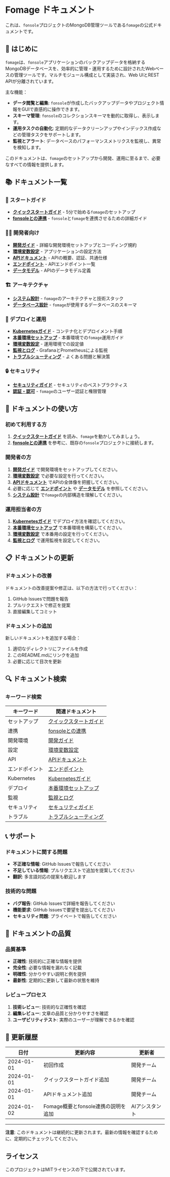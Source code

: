 # Fomage ドキュメント

これは、`fonsole`プロジェクトのMongoDB管理ツールである`fomage`の公式ドキュメントです。

## 🌟 はじめに

`fomage`は、`fonsole`アプリケーションのバックアップデータを格納するMongoDBデータベースを、効率的に管理・運用するために設計されたWebベースの管理ツールです。マルチモジュール構成として実装され、Web UIとREST APIが分離されています。

主な機能：
- **データ閲覧と編集**: `fonsole`が作成したバックアップデータやプロジェクト情報をGUIで直感的に操作できます。
- **スキーマ管理**: `fonsole`のコレクションスキーマを動的に取得し、表示します。
- **運用タスクの自動化**: 定期的なデータクリーンアップやインデックス作成などの管理タスクをサポートします。
- **監視とアラート**: データベースのパフォーマンスメトリクスを監視し、異常を検知します。

このドキュメントは、`fomage`のセットアップから開発、運用に至るまで、必要なすべての情報を提供します。

## 📚 ドキュメント一覧

### 🚀 スタートガイド

- **[クイックスタートガイド](quickstart.md)** - 5分で始める`fomage`のセットアップ
- **[fonsoleとの連携](INTEGRATION.md)** - `fonsole`と`fomage`を連携させるための詳細ガイド

### 👨‍💻 開発者向け

- **[開発ガイド](DEVELOPMENT.md)** - 詳細な開発環境セットアップとコーディング規約
- **[環境変数設定](CONFIGURATION.md)** - アプリケーションの設定方法
- **[APIドキュメント](API_OVERVIEW.md)** - APIの概要、認証、共通仕様
- **[エンドポイント](ENDPOINTS.md)** - APIエンドポイント一覧
- **[データモデル](DATA_MODELS.md)** - APIのデータモデル定義

### 🏗️ アーキテクチャ

- **[システム設計](ARCHITECTURE.md)** - `fomage`のアーキテクチャと技術スタック
- **[データベース設計](DATABASE.md)** - `fomage`が使用するデータベースのスキーマ

### 🚢 デプロイと運用

- **[Kubernetesガイド](KUBERNETES.md)** - コンテナ化とデプロイメント手順
- **[本番環境セットアップ](PRODUCTION.md)** - 本番環境での`fomage`運用ガイド
- **[環境変数設定](CONFIGURATION.md)** - 運用環境での設定値
- **[監視とログ](MONITORING.md)** - GrafanaとPrometheusによる監視
- **[トラブルシューティング](TROUBLESHOOTING.md)** - よくある問題と解決策

### 🔒 セキュリティ

- **[セキュリティガイド](SECURITY.md)** - セキュリティのベストプラクティス
- **[認証・認可](AUTHENTICATION.md)** - `fomage`のユーザー認証と権限管理

## 🎯 ドキュメントの使い方

### 初めて利用する方

1.  **[クイックスタートガイド](quickstart.md)** を読み、`fomage`を動かしてみましょう。
2.  **[fonsoleとの連携](INTEGRATION.md)** を参考に、既存の`fonsole`プロジェクトに接続します。

### 開発者の方

1.  **[開発ガイド](DEVELOPMENT.md)** で開発環境をセットアップしてください。
2.  **[環境変数設定](CONFIGURATION.md)** で必要な設定を行ってください。
3.  **[APIドキュメント](API_OVERVIEW.md)** でAPIの全体像を把握してください。
4.  必要に応じて **[エンドポイント](ENDPOINTS.md)** や **[データモデル](DATA_MODELS.md)** を参照してください。
5.  **[システム設計](ARCHITECTURE.md)** で`fomage`の内部構造を理解してください。

### 運用担当者の方

1.  **[Kubernetesガイド](KUBERNETES.md)** でデプロイ方法を確認してください。
2.  **[本番環境セットアップ](PRODUCTION.md)** で本番環境を構築してください。
3.  **[環境変数設定](CONFIGURATION.md)** で本番用の設定を行ってください。
4.  **[監視とログ](MONITORING.md)** で運用監視を設定してください。

## 📋 ドキュメントの更新

### ドキュメントの改善

ドキュメントの改善提案や修正は、以下の方法で行ってください：

1. GitHub Issuesで問題を報告
2. プルリクエストで修正を提案
3. 直接編集してコミット

### ドキュメントの追加

新しいドキュメントを追加する場合：

1. 適切なディレクトリにファイルを作成
2. このREADME.mdにリンクを追加
3. 必要に応じて目次を更新

## 🔍 ドキュメント検索

### キーワード検索

| キーワード | 関連ドキュメント |
|-----------|-----------------|
| セットアップ | [クイックスタートガイド](quickstart.md) |
| 連携 | [fonsoleとの連携](INTEGRATION.md) |
| 開発環境 | [開発ガイド](DEVELOPMENT.md) |
| 設定 | [環境変数設定](CONFIGURATION.md) |
| API | [APIドキュメント](API_OVERVIEW.md) |
| エンドポイント | [エンドポイント](ENDPOINTS.md) |
| Kubernetes | [Kubernetesガイド](KUBERNETES.md) |
| デプロイ | [本番環境セットアップ](PRODUCTION.md) |
| 監視 | [監視とログ](MONITORING.md) |
| セキュリティ | [セキュリティガイド](SECURITY.md) |
| トラブル | [トラブルシューティング](TROUBLESHOOTING.md) |

## 📞 サポート

### ドキュメントに関する問題

- **不正確な情報**: GitHub Issuesで報告してください
- **不足している情報**: プルリクエストで追加を提案してください
- **翻訳**: 多言語対応の提案も歓迎します

### 技術的な問題

- **バグ報告**: GitHub Issuesで詳細を報告してください
- **機能要求**: GitHub Issuesで要望を提出してください
- **セキュリティ問題**: プライベートで報告してください

## 📝 ドキュメントの品質

### 品質基準

- **正確性**: 技術的に正確な情報を提供
- **完全性**: 必要な情報を漏れなく記載
- **明確性**: 分かりやすい説明と例を提供
- **最新性**: 定期的に更新して最新の状態を維持

### レビュープロセス

1. **技術レビュー**: 技術的な正確性を確認
2. **編集レビュー**: 文章の品質と分かりやすさを確認
3. **ユーザビリティテスト**: 実際のユーザーが理解できるかを確認

## 🔄 更新履歴

| 日付 | 更新内容 | 更新者 |
|------|----------|--------|
| 2024-01-01 | 初回作成 | 開発チーム |
| 2024-01-01 | クイックスタートガイド追加 | 開発チーム |
| 2024-01-01 | APIドキュメント追加 | 開発チーム |
| 2024-01-02 | Fomage概要とfonsole連携の説明を追加 | AIアシスタント |

---

**注意**: このドキュメントは継続的に更新されます。最新の情報を確認するために、定期的にチェックしてください。

## ライセンス

このプロジェクトはMITライセンスの下で公開されています。 